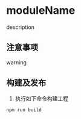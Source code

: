 # moduleName

description

## 注意事项

warning

## 构建及发布

1. 执行如下命令构建工程

``` shell
npm run build
```
 
